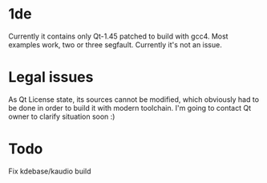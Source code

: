 1de
===
Currently it contains only Qt-1.45 patched to build with gcc4.
Most examples work, two or three segfault. Currently it's not an issue.

Legal issues
===
As Qt License state, its sources cannot be modified,
which obviously had to be done in order to build it
with modern toolchain. I'm going to contact Qt owner
to clarify situation soon :)

Todo
===
Fix kdebase/kaudio build
